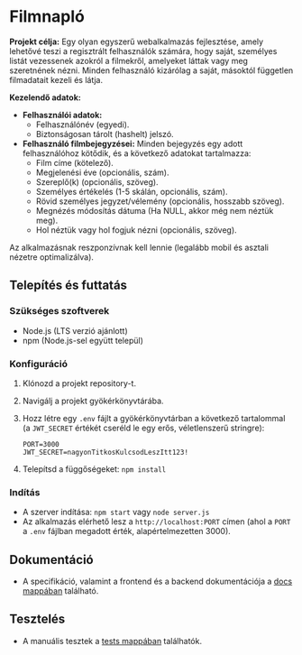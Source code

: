 # Filmnapló

**Projekt célja:** Egy olyan egyszerű webalkalmazás fejlesztése, amely lehetővé teszi a regisztrált felhasználók számára, hogy saját, személyes listát vezessenek azokról a filmekről, amelyeket láttak vagy meg szeretnének nézni. Minden felhasználó kizárólag a saját, másoktól független filmadatait kezeli és látja.

**Kezelendő adatok:**

* **Felhasználói adatok:**
  * Felhasználónév (egyedi).
  * Biztonságosan tárolt (hashelt) jelszó.
* **Felhasználó filmbejegyzései:** Minden bejegyzés egy adott felhasználóhoz kötődik, és a következő adatokat tartalmazza:
  * Film címe (kötelező).
  * Megjelenési éve (opcionális, szám).
  * Szereplő(k) (opcionális, szöveg).
  * Személyes értékelés (1-5 skálán, opcionális, szám).
  * Rövid személyes jegyzet/vélemény (opcionális, hosszabb szöveg).
  * Megnézés módosítás dátuma (Ha NULL, akkor még nem néztük meg).
  * Hol néztük vagy hol fogjuk nézni (opcionális, szöveg).

Az alkalmazásnak reszponzívnak kell lennie (legalább mobil és asztali nézetre optimalizálva).

## Telepítés és futtatás

### Szükséges szoftverek

* Node.js (LTS verzió ajánlott)
* npm (Node.js-sel együtt települ)

### Konfiguráció

1. Klónozd a projekt repository-t.
2. Navigálj a projekt gyökérkönyvtárába.
3. Hozz létre egy `.env` fájlt a gyökérkönyvtárban a következő tartalommal (a `JWT_SECRET` értékét cseréld le egy erős, véletlenszerű stringre):

    ```
    PORT=3000
    JWT_SECRET=nagyonTitkosKulcsodLeszItt123!
    ```

4. Telepítsd a függőségeket: `npm install`

### Indítás

* A szerver indítása: `npm start` vagy `node server.js`
* Az alkalmazás elérhető lesz a `http://localhost:PORT` címen (ahol a `PORT` a `.env` fájlban megadott érték, alapértelmezetten 3000).

## Dokumentáció

* A specifikáció, valamint a frontend és a backend dokumentációja a [docs mappában](docs/) található.

## Tesztelés

* A manuális tesztek a [tests mappában](tests/) találhatók.
